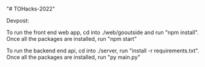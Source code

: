 "# TOHacks-2022" 

Devpost: 

To run the front end web app, cd into ./web/gooutside and run "npm install". Once all the packages are installed, run "npm start"

To run the backend end api, cd into ./server, run "install -r requirements.txt". Once all the packages are installed, run "py main.py"
